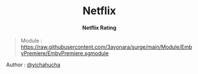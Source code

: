 <h1 align="center">Netflix</h1>
<h4 align="center">Netflix Rating</h4>

> Module : https://raw.githubusercontent.com/3ayonara/surge/main/Module/EmbyPremiere/EmbyPremiere.sgmodule


Author : [@yichahucha](https://github.com/yichahucha) 